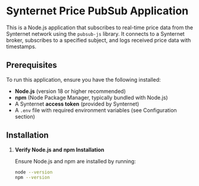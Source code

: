 # Synternet Price PubSub Application

This is a Node.js application that subscribes to real-time price data from the Synternet network using the `pubsub-js` library. It connects to a Synternet broker, subscribes to a specified subject, and logs received price data with timestamps.

## Prerequisites

To run this application, ensure you have the following installed:

- **Node.js** (version 18 or higher recommended)
- **npm** (Node Package Manager, typically bundled with Node.js)
- A Synternet **access token** (provided by Synternet)
- A `.env` file with required environment variables (see Configuration section)

## Installation

1. **Verify Node.js and npm Installation**

   Ensure Node.js and npm are installed by running:

   ```bash
   node --version
   npm --version
